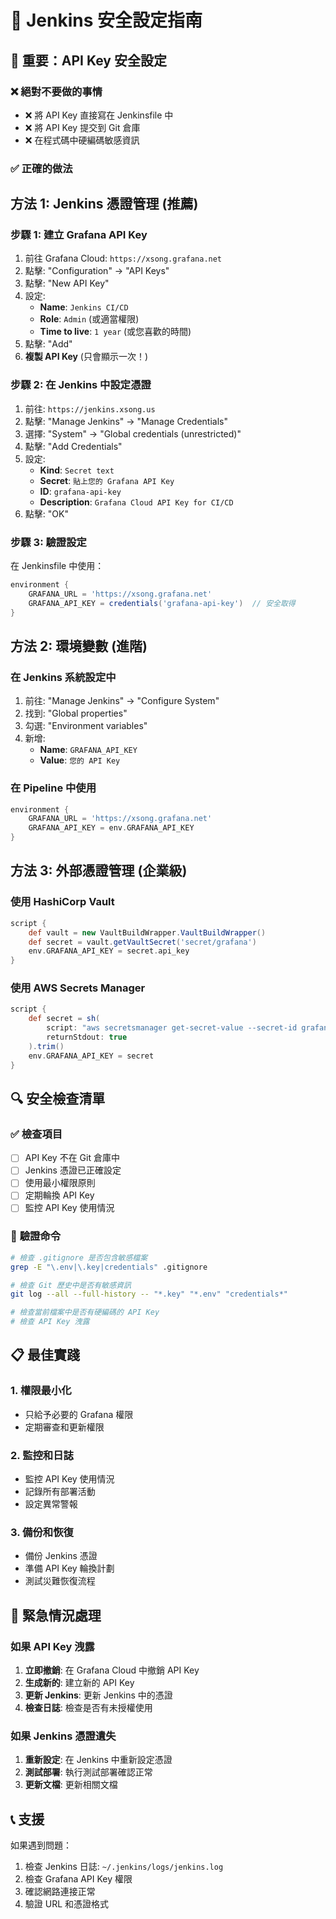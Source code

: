 # 🔐 Jenkins 安全設定指南

## 🚨 **重要：API Key 安全設定**

### ❌ **絕對不要做的事情**
- ❌ 將 API Key 直接寫在 Jenkinsfile 中
- ❌ 將 API Key 提交到 Git 倉庫
- ❌ 在程式碼中硬編碼敏感資訊

### ✅ **正確的做法**

## 方法 1: Jenkins 憑證管理 (推薦)

### 步驟 1: 建立 Grafana API Key
1. 前往 Grafana Cloud: `https://xsong.grafana.net`
2. 點擊: "Configuration" → "API Keys"
3. 點擊: "New API Key"
4. 設定:
   - **Name**: `Jenkins CI/CD`
   - **Role**: `Admin` (或適當權限)
   - **Time to live**: `1 year` (或您喜歡的時間)
5. 點擊: "Add"
6. **複製 API Key** (只會顯示一次！)

### 步驟 2: 在 Jenkins 中設定憑證
1. 前往: `https://jenkins.xsong.us`
2. 點擊: "Manage Jenkins" → "Manage Credentials"
3. 選擇: "System" → "Global credentials (unrestricted)"
4. 點擊: "Add Credentials"
5. 設定:
   - **Kind**: `Secret text`
   - **Secret**: `貼上您的 Grafana API Key`
   - **ID**: `grafana-api-key`
   - **Description**: `Grafana Cloud API Key for CI/CD`
6. 點擊: "OK"

### 步驟 3: 驗證設定
在 Jenkinsfile 中使用：
```groovy
environment {
    GRAFANA_URL = 'https://xsong.grafana.net'
    GRAFANA_API_KEY = credentials('grafana-api-key')  // 安全取得
}
```

## 方法 2: 環境變數 (進階)

### 在 Jenkins 系統設定中
1. 前往: "Manage Jenkins" → "Configure System"
2. 找到: "Global properties"
3. 勾選: "Environment variables"
4. 新增:
   - **Name**: `GRAFANA_API_KEY`
   - **Value**: `您的 API Key`

### 在 Pipeline 中使用
```groovy
environment {
    GRAFANA_URL = 'https://xsong.grafana.net'
    GRAFANA_API_KEY = env.GRAFANA_API_KEY
}
```

## 方法 3: 外部憑證管理 (企業級)

### 使用 HashiCorp Vault
```groovy
script {
    def vault = new VaultBuildWrapper.VaultBuildWrapper()
    def secret = vault.getVaultSecret('secret/grafana')
    env.GRAFANA_API_KEY = secret.api_key
}
```

### 使用 AWS Secrets Manager
```groovy
script {
    def secret = sh(
        script: "aws secretsmanager get-secret-value --secret-id grafana-api-key --query SecretString --output text",
        returnStdout: true
    ).trim()
    env.GRAFANA_API_KEY = secret
}
```

## 🔍 **安全檢查清單**

### ✅ **檢查項目**
- [ ] API Key 不在 Git 倉庫中
- [ ] Jenkins 憑證已正確設定
- [ ] 使用最小權限原則
- [ ] 定期輪換 API Key
- [ ] 監控 API Key 使用情況

### 🔧 **驗證命令**
```bash
# 檢查 .gitignore 是否包含敏感檔案
grep -E "\.env|\.key|credentials" .gitignore

# 檢查 Git 歷史中是否有敏感資訊
git log --all --full-history -- "*.key" "*.env" "credentials*"

# 檢查當前檔案中是否有硬編碼的 API Key
# 檢查 API Key 洩露
```

## 📋 **最佳實踐**

### 1. **權限最小化**
- 只給予必要的 Grafana 權限
- 定期審查和更新權限

### 2. **監控和日誌**
- 監控 API Key 使用情況
- 記錄所有部署活動
- 設定異常警報

### 3. **備份和恢復**
- 備份 Jenkins 憑證
- 準備 API Key 輪換計劃
- 測試災難恢復流程

## 🚨 **緊急情況處理**

### 如果 API Key 洩露
1. **立即撤銷**: 在 Grafana Cloud 中撤銷 API Key
2. **生成新的**: 建立新的 API Key
3. **更新 Jenkins**: 更新 Jenkins 中的憑證
4. **檢查日誌**: 檢查是否有未授權使用

### 如果 Jenkins 憑證遺失
1. **重新設定**: 在 Jenkins 中重新設定憑證
2. **測試部署**: 執行測試部署確認正常
3. **更新文檔**: 更新相關文檔

## 📞 **支援**

如果遇到問題：
1. 檢查 Jenkins 日誌: `~/.jenkins/logs/jenkins.log`
2. 檢查 Grafana API Key 權限
3. 確認網路連接正常
4. 驗證 URL 和憑證格式
